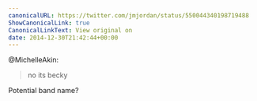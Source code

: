 ```yaml
---
canonicalURL: https://twitter.com/jmjordan/status/550044340198719488
ShowCanonicalLink: true
CanonicalLinkText: View original on
date: 2014-12-30T21:42:44+00:00
---
```

@MichelleAkin:

> no its becky

Potential band name?